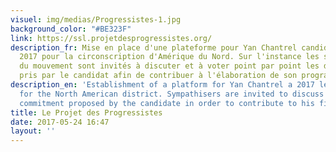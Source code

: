 ```yaml
---
visuel: img/medias/Progressistes-1.jpg
background_color: "#BE323F"
link: https://ssl.projetdesprogressistes.org/
description_fr: Mise en place d'une plateforme pour Yan Chantrel candidat aux législatives
  2017 pour la circonscription d'Amérique du Nord. Sur l'instance les sympathisants
  du mouvement sont invités à discuter et à voter point par point les différents engagements
  pris par le candidat afin de contribuer à l'élaboration de son programme définitif.
description_en: 'Establishment of a platform for Yan Chantrel a 2017 legislative candidate
  for the North American district. Sympathisers are invited to discuss and vote each
  commitment proposed by the candidate in order to contribute to his final program. '
title: Le Projet des Progressistes
date: 2017-05-24 16:47
layout: ''
---
```

